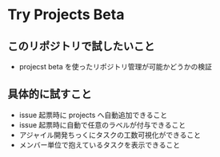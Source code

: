 # Try Projects Beta

## このリポジトリで試したいこと

- projecst beta を使ったリポジトリ管理が可能かどうかの検証

## 具体的に試すこと

- issue 起票時に projects へ自動追加できること
- issue 起票時に自動で任意のラベルが付与できること
- アジャイル開発ちっくにタスクの工数可視化ができること
- メンバー単位で抱えているタスクを表示できること

